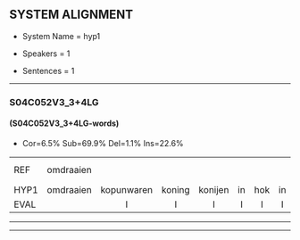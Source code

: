 
## SYSTEM ALIGNMENT

- System Name = hyp1

- Speakers = 1

- Sentences = 1

---

### S04C052V3_3+4LG

#### (S04C052V3_3+4LG-words)

- Cor=6.5%	Sub=69.9%	Del=1.1%	Ins=22.6%

|  |  |  |  |  |  |  |  |  |  |  |  |  |  |  |  |  |  |  |  |  |  |  |  |  |  |  |  |  |  |  |  |  |  |  |  |  |  |  |  |  |  |  |  |  |  |  |  |  |  |  |  |  |  |  |  |  |  |  |  |  |  |  |  |  |  |  |  |  |  |  |  |  |  |  |  |  |  |  |  |  |  |  |  |  |  |  |  |  |  |  |  |  |  |
|:--- |:---:|:---:|:---:|:---:|:---:|:---:|:---:|:---:|:---:|:---:|:---:|:---:|:---:|:---:|:---:|:---:|:---:|:---:|:---:|:---:|:---:|:---:|:---:|:---:|:---:|:---:|:---:|:---:|:---:|:---:|:---:|:---:|:---:|:---:|:---:|:---:|:---:|:---:|:---:|:---:|:---:|:---:|:---:|:---:|:---:|:---:|:---:|:---:|:---:|:---:|:---:|:---:|:---:|:---:|:---:|:---:|:---:|:---:|:---:|:---:|:---:|:---:|:---:|:---:|:---:|:---:|:---:|:---:|:---:|:---:|:---:|:---:|:---:|:---:|:---:|:---:|:---:|:---:|:---:|:---:|:---:|:---:|:---:|:---:|:---:|:---:|:---:|:---:|:---:|:---:|:---:|:---:|:---:|
| REF | omdraaien |  |  |  |  |  |  |  |  |  |  | poppenwagen | * | konijnenhok | *s | elastiekje | *s | ruziemaken | *s | teddybeer | *s | dierentuin | *s | paddenstoelen | *s | verstoppertje | *s | * | *s | * | wasmachine | fototoestel | *s | toiletpapier | vrachtwagen |  |  |  | buurmannen | *s | vogelkooi | olifant | schommelen | iedereen |  |  |  |  |  |  | schoenenwinkel | * | knutselen | *s | * | ophangen*(openhangen) | verjaardag | sprookjesboek | *s | * | tandenborstel | *s | * | *s | * | *s | slaapkamer | *s | achterdeur |  |  | ziekenhuis | * | *s | nieuwsgierig | *s | afblijven | kabouter | washandje | sneeuwwitje | *s | * | * | goeiendag | *s | vakantie | *s | limonade | *s | autorijden | eindelijk | familie | chocolade |
| HYP1 | omdraaien | kopunwaren | koning | konijen | in | hok | in | las | ik | ja | uze | maken | he | i | weer | dien | an | we | hadden | gestoel | in | a | veorstoppetje | was | ma | jine | was | machine | v | v | ov | oustel | vanuit | papier | vrachtwagen | wiur | man | en | voren | koi | ohlifand | schoonmaal | en | iedereen | schoen | in | weenk | wel | ne | nit | zolden | open | gaan | en | open | gangen | verjaardag | spokes | boek | tand | en | bortje | bosten | a | musive | usifer | slaapkamer |  | achterdeur | giekenhuis | nieuws | ja | nie | woewsgierig | aafblijven | kabarter | as | heinta | ne | wit | go | he | g | goen | dag | vakan | i | imna | de | atoreinen | endeluk | famili | socolade |
| EVAL |  | I | I | I | I | I | I | I | I | I | I | S | S | S | S | S | S | S | S | S | S | S | S | S | S | S | S | S | S | S | S | S | S | S |  | I | I | I | S | S | S | S | S |  | I | I | I | I | I | I | S | S | S | S | S | S |  | S | S | S | S | S | S | S | S | S |  | D |  | I | I | S | S | S | S | S | S | S | S | S | S | S | S | S | S | S | S | S | S | S | S | S | S |
---

---
